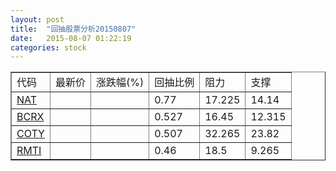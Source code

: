 ```yaml
---
layout: post
title:  "回抽股票分析20150807"
date:   2015-08-07 01:22:19
categories: stock
---
```

<script type="text/javascript">
var stockList = []
stockList.push('gb_nat');
stockList.push('gb_bcrx');
stockList.push('gb_coty');
stockList.push('gb_rmti');
</script>
<table border="1">
 <tr>
 <td>代码</td>
 <td>最新价</td>
 <td>涨跌幅(%)</td>
 <td>回抽比例</td>
 <td>阻力</td>
 <td>支撑</td>
</tr>
  <tr id="nat">
  <td><a href="http://stock.finance.sina.com.cn/usstock/quotes/NAT.html" target="_blank">NAT</a></td><td></td><td></td><td>0.77</td><td>17.225</td><td>14.14</td></tr>
  <tr id="bcrx">
  <td><a href="http://stock.finance.sina.com.cn/usstock/quotes/BCRX.html" target="_blank">BCRX</a></td><td></td><td></td><td>0.527</td><td>16.45</td><td>12.315</td></tr>
  <tr id="coty">
  <td><a href="http://stock.finance.sina.com.cn/usstock/quotes/COTY.html" target="_blank">COTY</a></td><td></td><td></td><td>0.507</td><td>32.265</td><td>23.82</td></tr>
  <tr id="rmti">
  <td><a href="http://stock.finance.sina.com.cn/usstock/quotes/RMTI.html" target="_blank">RMTI</a></td><td></td><td></td><td>0.46</td><td>18.5</td><td>9.265</td></tr>
</table>
